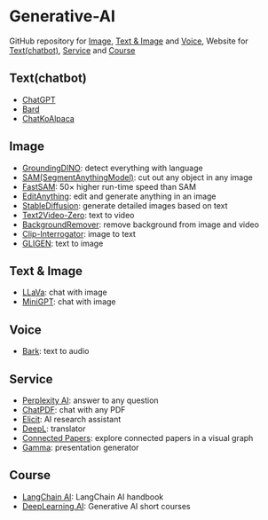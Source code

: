 # Generative-AI
GitHub repository for [Image](https://github.com/riverallzero/Generative-AI/edit/main/README.md#image), [Text & Image](https://github.com/riverallzero/Generative-AI/edit/main/README.md#textimage) and [Voice](https://github.com/riverallzero/Generative-AI/edit/main/README.md#voice),  Website for [Text(chatbot)](https://github.com/riverallzero/Generative-AI/edit/main/README.md#textchatbot), [Service](https://github.com/riverallzero/Generative-AI/edit/main/README.md#service) and [Course](https://github.com/riverallzero/Generative-AI/edit/main/README.md#course) 

## Text(chatbot)
- [ChatGPT](https://chat.openai.com/)
- [Bard](https://bard.google.com/)
- [ChatKoAlpaca](https://chat.koalpaca.com/)

## Image
- [GroundingDINO](https://github.com/IDEA-Research/GroundingDINO): detect everything with language
- [SAM(SegmentAnythingModel)](https://github.com/facebookresearch/segment-anything): cut out any object in any image
- [FastSAM](https://github.com/CASIA-IVA-Lab/FastSAM): 50× higher run-time speed than SAM
- [EditAnything](https://github.com/sail-sg/EditAnything): edit and generate anything in an image
- [StableDiffusion](https://github.com/Stability-AI/stablediffusion): generate detailed images based on text
- [Text2Video-Zero](https://github.com/Picsart-AI-Research/Text2Video-Zero): text to video
- [BackgroundRemover](https://github.com/nadermx/backgroundremover): remove background from image and video
- [Clip-Interrogator](https://github.com/pharmapsychotic/clip-interrogator): image to text
- [GLIGEN](https://github.com/gligen/GLIGEN): text to image
  
## Text & Image
- [LLaVa](https://github.com/haotian-liu/LLaVA): chat with image
- [MiniGPT](https://github.com/Vision-CAIR/MiniGPT-4): chat with image
  
## Voice
- [Bark](https://github.com/suno-ai/bark): text to audio

## Service
- [Perplexity AI](https://www.perplexity.ai/search/c1cd6e16-21e4-45e2-971b-5a077abd2c36?s=u): answer to any question
- [ChatPDF](https://www.chatpdf.com/): chat with any PDF
- [Elicit](https://elicit.org/): AI research assistant
- [DeepL](https://www.deepl.com/): translator
- [Connected Papers](https://www.connectedpapers.com/): explore connected papers in a visual graph
- [Gamma](https://gamma.app/): presentation generator

## Course
- [LangChain AI](https://www.pinecone.io/learn/langchain/): LangChain AI handbook
- [DeepLearning.AI](https://www.deeplearning.ai/short-courses/): Generative AI short courses
  
